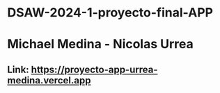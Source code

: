 # DSAW-2024-1-proyecto-final-APP
# Michael Medina - Nicolas Urrea
## Link: https://proyecto-app-urrea-medina.vercel.app
